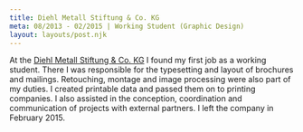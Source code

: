 ```yaml
---
title: Diehl Metall Stiftung & Co. KG
meta: 08/2013 - 02/2015 | Working Student (Graphic Design)
layout: layouts/post.njk
---
```

At the <a href="https://www.diehl.com/metall" target="_blank" rel="noopener noreferrer">Diehl Metall Stiftung & Co. KG</a> I found my first job as a working student. There I was responsible for the typesetting and layout of brochures and mailings. Retouching, montage and image processing were also part of my duties. I created printable data and passed them on to printing companies. I also assisted in the conception, coordination and communication of projects with external partners. I left the company in February 2015.
